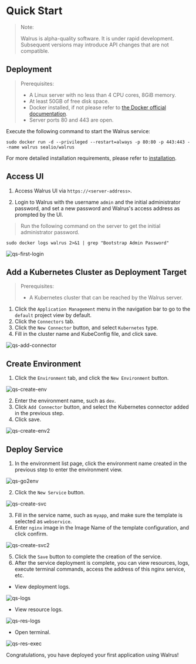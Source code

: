 # Quick Start

> Note:
> 
> Walrus is alpha-quality software. It is under rapid development. Subsequent versions may introduce API changes that are not compatible.

## Deployment

> Prerequisites:
> - A Linux server with no less than 4 CPU cores, 8GiB memory.
> - At least 50GB of free disk space.
> - Docker installed, if not please refer to [the Docker official documentation](https://docs.docker.com/).
> - Server ports 80 and 443 are open.

Execute the following command to start the Walrus service:

```shell
sudo docker run -d --privileged --restart=always -p 80:80 -p 443:443 --name walrus sealio/walrus
```

For more detailed installation requirements, please refer to [installation](/deploy/standalone).

## Access UI

1. Access Walrus UI via `https://<server-address>`.

2. Login to Walrus with the username `admin` and the initial administrator password, and set a new password and Walrus's access address as prompted by the UI.

> Run the following command on the server to get the initial administrator password.

```shell
sudo docker logs walrus 2>&1 | grep "Bootstrap Admin Password"
```

![qs-first-login](/img/v0.3.0/quickstart/qs-first-login-en.png)

## Add a Kubernetes Cluster as Deployment Target

> Prerequisites:
> - A Kubernetes cluster that can be reached by the Walrus server.

1. Click the `Application Management` menu in the navigation bar to go to the `default` project view by default.
2. Click the `Connectors` tab.
3. Click the `New Connector` button, and select `Kubernetes` type.
4. Fill in the cluster name and KubeConfig file, and click save.

![qs-add-connector](/img/v0.3.0/quickstart/qs-add-connector-en.png)

## Create Environment
1. Click the `Environment` tab, and click the `New Environment` button.

![qs-create-env](/img/v0.3.0/quickstart/qs-create-env-en.png)

2. Enter the environment name, such as `dev`.
3. Click `Add Connector` button, and select the Kubernetes connector added in the previous step.
4. Click save.

![qs-create-env2](/img/v0.3.0/quickstart/qs-create-env2-en.png)

## Deploy Service

1. In the environment list page, click the environment name created in the previous step to enter the environment view.

![qs-go2env](/img/v0.3.0/quickstart/qs-go2env-en.png)

2. Click the `New Service` button.

![qs-create-svc](/img/v0.3.0/quickstart/qs-create-svc-en.png)

3. Fill in the service name, such as `myapp`, and make sure the template is selected as `webservice`.
4. Enter `nginx` image in the Image Name of the template configuration, and click confirm.

![qs-create-svc2](/img/v0.3.0/quickstart/qs-create-svc2-en.png)

5. Click the `Save` button to complete the creation of the service.
6. After the service deployment is complete, you can view resources, logs, execute terminal commands, access the address of this nginx service, etc.
- View deployment logs.

![qs-logs](/img/v0.3.0/quickstart/qs-logs-en.png)

- View resource logs.

![qs-res-logs](/img/v0.3.0/quickstart/qs-res-logs-en.png)

- Open terminal.

![qs-res-exec](/img/v0.3.0/quickstart/qs-res-exec-en.png)

Congratulations, you have deployed your first application using Walrus!
